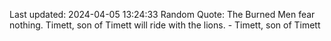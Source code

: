 Last updated: 2024-04-05 13:24:33
Random Quote: The Burned Men fear nothing.  Timett, son of Timett will ride with the lions.  -  Timett, son of Timett